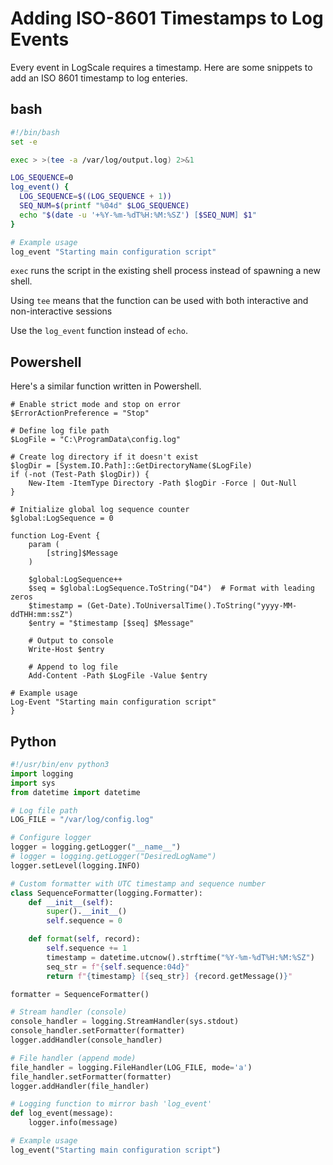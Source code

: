 # Adding ISO-8601 Timestamps to Log Events

Every event in LogScale requires a timestamp.  Here are some snippets to add an ISO 8601 timestamp to log enteries.

## bash

```bash
#!/bin/bash
set -e

exec > >(tee -a /var/log/output.log) 2>&1

LOG_SEQUENCE=0
log_event() {
  LOG_SEQUENCE=$((LOG_SEQUENCE + 1))
  SEQ_NUM=$(printf "%04d" $LOG_SEQUENCE)
  echo "$(date -u '+%Y-%m-%dT%H:%M:%SZ') [$SEQ_NUM] $1"
}

# Example usage
log_event "Starting main configuration script"
```

`exec` runs the script in the existing shell process instead of spawning a new shell.

Using `tee` means that the function can be used with both interactive and non-interactive sessions

Use the `log_event` function instead of `echo`.

## Powershell

Here's a similar function written in Powershell.

```pwsh
# Enable strict mode and stop on error
$ErrorActionPreference = "Stop"

# Define log file path
$LogFile = "C:\ProgramData\config.log"

# Create log directory if it doesn't exist
$logDir = [System.IO.Path]::GetDirectoryName($LogFile)
if (-not (Test-Path $logDir)) {
    New-Item -ItemType Directory -Path $logDir -Force | Out-Null
}

# Initialize global log sequence counter
$global:LogSequence = 0

function Log-Event {
    param (
        [string]$Message
    )

    $global:LogSequence++
    $seq = $global:LogSequence.ToString("D4")  # Format with leading zeros
    $timestamp = (Get-Date).ToUniversalTime().ToString("yyyy-MM-ddTHH:mm:ssZ")
    $entry = "$timestamp [$seq] $Message"

    # Output to console
    Write-Host $entry

    # Append to log file
    Add-Content -Path $LogFile -Value $entry

# Example usage
Log-Event "Starting main configuration script"
}
```

## Python

```python
#!/usr/bin/env python3
import logging
import sys
from datetime import datetime

# Log file path
LOG_FILE = "/var/log/config.log"

# Configure logger
logger = logging.getLogger("__name__")
# logger = logging.getLogger("DesiredLogName")
logger.setLevel(logging.INFO)

# Custom formatter with UTC timestamp and sequence number
class SequenceFormatter(logging.Formatter):
    def __init__(self):
        super().__init__()
        self.sequence = 0

    def format(self, record):
        self.sequence += 1
        timestamp = datetime.utcnow().strftime("%Y-%m-%dT%H:%M:%SZ")
        seq_str = f"{self.sequence:04d}"
        return f"{timestamp} [{seq_str}] {record.getMessage()}"

formatter = SequenceFormatter()

# Stream handler (console)
console_handler = logging.StreamHandler(sys.stdout)
console_handler.setFormatter(formatter)
logger.addHandler(console_handler)

# File handler (append mode)
file_handler = logging.FileHandler(LOG_FILE, mode='a')
file_handler.setFormatter(formatter)
logger.addHandler(file_handler)

# Logging function to mirror bash 'log_event'
def log_event(message):
    logger.info(message)

# Example usage
log_event("Starting main configuration script")
```



